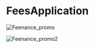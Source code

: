 # FeesApplication

![Feenance_promo](https://user-images.githubusercontent.com/47170535/147593932-caff7777-1d07-4373-b6ae-47c18d971510.png)

![Feenance_promo2](https://user-images.githubusercontent.com/47170535/147593993-028eec40-068a-4a73-9841-09b07617d2b1.png)
